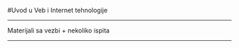 #Uvod u Veb i Internet tehnologije 

----------------------------------------------------------

Materijali sa vezbi + nekoliko ispita

----------------------------------------------------------